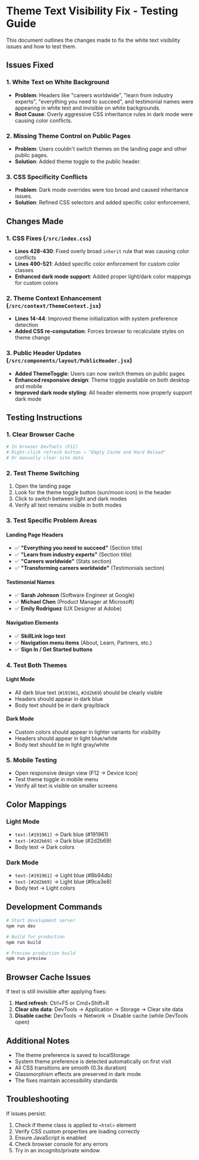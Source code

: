 # Theme Text Visibility Fix - Testing Guide

This document outlines the changes made to fix the white text visibility issues and how to test them.

## Issues Fixed

### 1. **White Text on White Background**
- **Problem**: Headers like "careers worldwide", "learn from industry experts", "everything you need to succeed", and testimonial names were appearing in white text and invisible on white backgrounds.
- **Root Cause**: Overly aggressive CSS inheritance rules in dark mode were causing color conflicts.

### 2. **Missing Theme Control on Public Pages**
- **Problem**: Users couldn't switch themes on the landing page and other public pages.
- **Solution**: Added theme toggle to the public header.

### 3. **CSS Specificity Conflicts**
- **Problem**: Dark mode overrides were too broad and caused inheritance issues.
- **Solution**: Refined CSS selectors and added specific color enforcement.

## Changes Made

### 1. CSS Fixes (`/src/index.css`)
- **Lines 428-430**: Fixed overly broad `inherit` rule that was causing color conflicts
- **Lines 490-521**: Added specific color enforcement for custom color classes
- **Enhanced dark mode support**: Added proper light/dark color mappings for custom colors

### 2. Theme Context Enhancement (`/src/context/ThemeContext.jsx`)
- **Lines 14-44**: Improved theme initialization with system preference detection
- **Added CSS re-computation**: Forces browser to recalculate styles on theme change

### 3. Public Header Updates (`/src/components/layout/PublicHeader.jsx`)
- **Added ThemeToggle**: Users can now switch themes on public pages
- **Enhanced responsive design**: Theme toggle available on both desktop and mobile
- **Improved dark mode styling**: All header elements now properly support dark mode

## Testing Instructions

### 1. **Clear Browser Cache**
```bash
# In browser DevTools (F12)
# Right-click refresh button → "Empty Cache and Hard Reload"
# Or manually clear site data
```

### 2. **Test Theme Switching**
1. Open the landing page
2. Look for the theme toggle button (sun/moon icon) in the header
3. Click to switch between light and dark modes
4. Verify all text remains visible in both modes

### 3. **Test Specific Problem Areas**

#### Landing Page Headers
- ✅ **"Everything you need to succeed"** (Section title)
- ✅ **"Learn from industry experts"** (Section title) 
- ✅ **"Careers worldwide"** (Stats section)
- ✅ **"Transforming careers worldwide"** (Testimonials section)

#### Testimonial Names
- ✅ **Sarah Johnson** (Software Engineer at Google)
- ✅ **Michael Chen** (Product Manager at Microsoft) 
- ✅ **Emily Rodriguez** (UX Designer at Adobe)

#### Navigation Elements
- ✅ **SkillLink logo text**
- ✅ **Navigation menu items** (About, Learn, Partners, etc.)
- ✅ **Sign In / Get Started buttons**

### 4. **Test Both Themes**

#### Light Mode
- All dark blue text (`#191961`, `#2d2b69`) should be clearly visible
- Headers should appear in dark blue
- Body text should be in dark gray/black

#### Dark Mode  
- Custom colors should appear in lighter variants for visibility
- Headers should appear in light blue/white
- Body text should be in light gray/white

### 5. **Mobile Testing**
- Open responsive design view (F12 → Device Icon)
- Test theme toggle in mobile menu
- Verify all text is visible on smaller screens

## Color Mappings

### Light Mode
- `text-[#191961]` → Dark blue (#191961)
- `text-[#2d2b69]` → Dark blue (#2d2b69)
- Body text → Dark colors

### Dark Mode  
- `text-[#191961]` → Light blue (#8b94db)
- `text-[#2d2b69]` → Light blue (#9ca3e8)
- Body text → Light colors

## Development Commands

```bash
# Start development server
npm run dev

# Build for production
npm run build

# Preview production build
npm run preview
```

## Browser Cache Issues

If text is still invisible after applying fixes:

1. **Hard refresh**: Ctrl+F5 or Cmd+Shift+R
2. **Clear site data**: DevTools → Application → Storage → Clear site data
3. **Disable cache**: DevTools → Network → Disable cache (while DevTools open)

## Additional Notes

- The theme preference is saved to localStorage
- System theme preference is detected automatically on first visit
- All CSS transitions are smooth (0.3s duration)
- Glassmorphism effects are preserved in dark mode
- The fixes maintain accessibility standards

## Troubleshooting

If issues persist:

1. Check if theme class is applied to `<html>` element
2. Verify CSS custom properties are loading correctly
3. Ensure JavaScript is enabled
4. Check browser console for any errors
5. Try in an incognito/private window